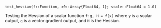 ```
test_hessian(f::Function, x0::Array{Float64, 1}; scale::Float64 = 1.0)
```

Testing the Hessian of a scalar function `f`: `g, H = f(x)` where `y` is a scalar output, `g` is a vector gradient output, and `H` is the Hessian.
